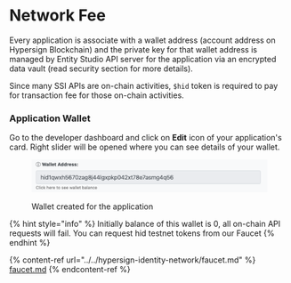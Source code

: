 # Network Fee

Every application is associate with a wallet address (account address on Hypersign Blockchain) and the private key for that wallet address is managed by Entity Studio API server for the application via an encrypted data vault (read security section for more details).&#x20;

Since many SSI APIs are on-chain activities, `$hid` token is required to pay for transaction fee for those on-chain activities.&#x20;

### Application Wallet

Go to the developer dashboard and click on **Edit** icon of your application's card.  Right slider will be opened where you can see details of your wallet.&#x20;

<figure><img src="../../.gitbook/assets/image.png" alt=""><figcaption><p>Wallet created for the application</p></figcaption></figure>

{% hint style="info" %}
Initially balance of this wallet is 0, all on-chain API requests will fail.  You can request hid testnet tokens from our Faucet
{% endhint %}

{% content-ref url="../../hypersign-identity-network/faucet.md" %}
[faucet.md](../../hypersign-identity-network/faucet.md)
{% endcontent-ref %}
